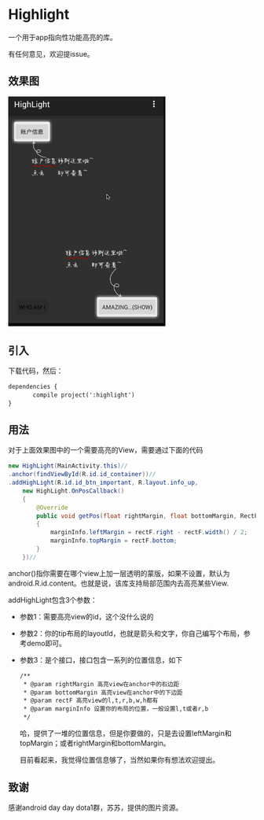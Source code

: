 # Highlight

一个用于app指向性功能高亮的库。

有任何意见，欢迎提issue。

## 效果图

<img src="highlight2.gif" width="320px"/>

## 引入

下载代码，然后：

```xml
dependencies {
       compile project(':highlight')
}

```

## 用法

对于上面效果图中的一个需要高亮的View，需要通过下面的代码

```java
new HighLight(MainActivity.this)//
.anchor(findViewById(R.id.id_container))//
.addHighLight(R.id.id_btn_important, R.layout.info_up,
	new HighLight.OnPosCallback()
	{
	    @Override
	    public void getPos(float rightMargin, float bottomMargin, RectF rectF, HighLight.MarginInfo marginInfo)
	    {
	        marginInfo.leftMargin = rectF.right - rectF.width() / 2;
	        marginInfo.topMargin = rectF.bottom;
	    }
	})//
```

anchor()指你需要在哪个view上加一层透明的蒙版，如果不设置，默认为android.R.id.content。也就是说，该库支持局部范围内去高亮某些View.

addHighLight包含3个参数：

* 参数1：需要高亮view的id，这个没什么说的
* 参数2：你的tip布局的layoutId，也就是箭头和文字，你自己编写个布局，参考demo即可。
* 参数3：是个接口，接口包含一系列的位置信息，如下
	
	```xml
	/**
	 * @param rightMargin 高亮view在anchor中的右边距
	 * @param bottomMargin 高亮view在anchor中的下边距
	 * @param rectF 高亮view的l,t,r,b,w,h都有
	 * @param marginInfo 设置你的布局的位置，一般设置l,t或者r,b
	 */
	```
	哈，提供了一堆的位置信息，但是你要做的，只是去设置leftMargin和topMargin；或者rightMargin和bottomMargin。
	
	目前看起来，我觉得位置信息够了，当然如果你有想法欢迎提出。
	
	
## 致谢

感谢android day day dota1群，苏苏，提供的图片资源。
	
	


